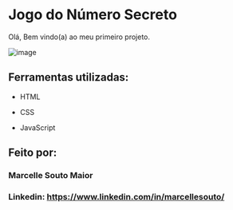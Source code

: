 

# Jogo do Número Secreto
Olá, Bem vindo(a) ao meu primeiro projeto.

![image](https://media.discordapp.net/attachments/1176293406721441852/1201967346508369960/1jogosecreto.png?ex=65cbbe52&is=65b94952&hm=abd38649a1beb63192509ac55f53f94569cd1cd2c103aa95ad06c66d2c919bf2&=&format=webp&quality=lossless&width=1373&height=676)

## Ferramentas utilizadas:

* HTML

* CSS

* JavaScript

## Feito por:

### Marcelle Souto Maior

### Linkedin: https://www.linkedin.com/in/marcellesouto/

